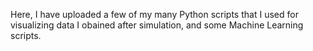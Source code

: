 Here, I have uploaded a few of my many Python scripts that I used for visualizing data I obained after simulation, and some Machine Learning scripts.
